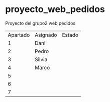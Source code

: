 # proyecto_web_pedidos
Proyecto del grupo2 web pedidos
<table>
  <tr>
    <td>
      Apartado
    </td>
    <td>
      Asignado
    </td>
    <td>
      Estado
    </td>
  </tr>
  <tr>
    <td>
      1
    </td>
	  <td>Dani</td>
  </tr>
  <tr>
    <td>
      2
    </td>
	  <td>Pedro</td>
  </tr>
  <tr>
    <td>
      3
</td>
	  <td>Silvia</td>
</tr>
<tr>
	<td>
		4
	</td>
	<td>
		Marco
	</td>
</tr>
<tr>
	<td>
		5
	</td>
</tr>
<tr>
	<td>
		6
	</td>
</tr>
<tr>
	<td>
		7
	</td>
</tr>
</table>
